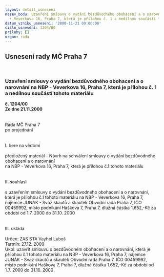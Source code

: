 ```yaml
---
layout: detail_usneseni
nazev_bodu: Uzavření smlouvy o vydání bezdůvodného obohacení a o narovnání na NBP
  - Veverkova 16, Praha 7, která je přílohou č. 1 a nedílnou součástí tohoto materiálu
datum_vzniku_usneseni: '2000-11-21 00:00:00'
cislo_usneseni: 1204/00
prilohy: []
organ: rada
---
```

<div id="ucUsn_pList" class="usn">
	<span><h2>Usnesení rady MČ Praha 7 </h2>
<br></span><div class="standBody">
<span><h3>Uzavření smlouvy o vydání bezdůvodného obohacení a o narovnání na NBP - Veverkova 16, Praha 7, která je přílohou č. 1 a nedílnou součástí tohoto materiálu</h3></span><div class="center">
		<strong>č. 1204/00</strong><br>
	</div>
<div class="center">
		<strong>Ze dne 21.11.2000</strong><br><br>
	</div>
<br>Rada MČ Praha 7<br>po projednání<br><br><br>I.	bere na vědomí<br><br> předložený materiál - Návrh na schválení smlouvy o vydání bezdůvodného obohacení a o narovnání <br>na NBP - Veverkova 16, Praha 7, která je přílohou č.1 tohoto materiálu<br><br><br>II.	souhlasí <br><br>s uzavřením smlouvy o vydání bezdůvodného obohacení a o narovnání, která je přílohou č.1 tohoto materiálu na NBP - Veverkova 16, Praha 7, nájemce JUNÁK - Svaz skautů a skautek Obvodní rada   Praha 7, IČO 00459992, místo podnikání Haškova 7, Praha 7, dlužná částka 1.652,-Kč za období od 1.7. 2000 do 31.10. 2000<br><br><br>III.	ukládá <br><br> Určen:	     	 ZAS STA Vayhel Luboš<br>Termín: 27.12. 2000<br>Úkol:	uzavřít smlouvu o bezdůvodném obohacení a o narovnání, která je přílohou č.1 tohoto materiálu na NBP - Veverkova 16, Praha 7, nájemce JUNÁK - Svaz skautů a skautek Obvodní rada   Praha 7, IČO 00459992, místo podnikání Haškova 7, Praha 7, dlužná částka 1.652,-Kč za období od 1.7. 2000 do 31.10. 2000<br><br> <br><br><br><br><br> </div>
</div>
